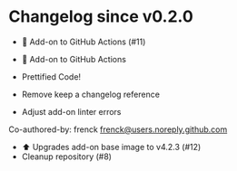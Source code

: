# Changelog since v0.2.0
- 🚀 Add-on to GitHub Actions (#11)

* 🚀 Add-on to GitHub Actions

* Prettified Code!

* Remove keep a changelog reference

* Adjust add-on linter errors

Co-authored-by: frenck <frenck@users.noreply.github.com> 
- ⬆️ Upgrades add-on base image to v4.2.3 (#12) 
- Cleanup repository (#8) 
